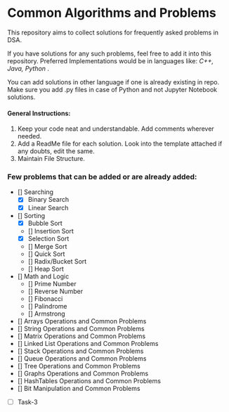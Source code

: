 # Common Algorithms and Problems

This repository aims to collect solutions for frequently asked problems in DSA.

If you have solutions for any such problems, feel free to add it into this repository. Preferred Implementations would be in languages like: *C++, Java, Python* .

You can add solutions in other language if one is already existing in repo.
Make sure you add .py files in case of Python and not Jupyter Notebook solutions.

#### General Instructions:
1. Keep your code neat and understandable. Add comments wherever needed.
2. Add a ReadMe file for each solution. Look into the template attached if any doubts, edit the same.
3. Maintain File Structure.

### Few problems that can be added or are already added:

* [] Searching
    * [x] Binary Search
    * [x] Linear Search
* [] Sorting
    * [x] Bubble Sort
    * [] Insertion Sort
    * [x] Selection Sort
    * [] Merge Sort
    * [] Quick Sort
    * [] Radix/Bucket Sort
    * [] Heap Sort
* [] Math and Logic
    * [] Prime Number
    * [] Reverse Number
    * [] Fibonacci
    * [] Palindrome
    * [] Armstrong
* [] Arrays Operations and Common Problems
* [] String Operations and Common Problems
* [] Matrix Operations and Common Problems
* [] Linked List Operations and Common Problems
* [] Stack Operations and Common Problems
* [] Queue Operations and Common Problems
* [] Tree Operations and Common Problems
* [] Graphs Operations and Common Problems
* [] HashTables Operations and Common Problems
* [] Bit Manipulation and Common Problems


* [ ] Task-3